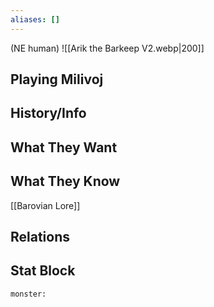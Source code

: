 ```yaml
---
aliases: []
---
```

(NE human)
![[Arik the Barkeep V2.webp|200]]
## Playing Milivoj

## History/Info

## What They Want

## What They Know
[[Barovian Lore]]

## Relations

## Stat Block

```statblock
monster:
```

```dataviewjs
```
